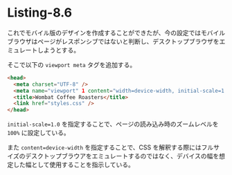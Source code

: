 # Listing-8.6

これでモバイル版のデザインを作成することができたが、今の設定ではモバイルブラウザはページがレスポンシブではないと判断し、デスクトップブラウザをエミュレートしようとする。

そこで以下の `viewport meta` タグを追加する。

```html
<head>
  <meta charset="UTF-8" />
  <meta name="viewport" 1 content="width=device-width, initial-scale=1.0" />
  <title>Wombat Coffee Roasters</title>
  <link href="styles.css" />
</head>
```

`initial-scale=1.0` を指定することで、ページの読み込み時のズームレベルを `100%` に設定している。

また `content=device-width` を指定することで、CSS を解釈する際にはフルサイズのデスクトップブラウアをエミュレートするのではなく、デバイスの幅を想定した幅として使用することを指示している。
